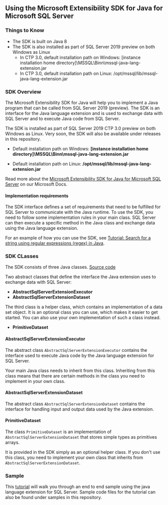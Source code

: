 ## Using the ​Microsoft Extensibility SDK for Java for Microsoft SQL Server​

### Things to Know

* The SDK is built on Java 8
* The SDK is also installed as part of SQL Server 2019 preview on both Windows as Linux
  * In CTP 3.0, default installation path on Windows: [instance installation home directory]\MSSQL\Binn\mssql-java-lang-extension.jar
  * In CTP 3.0, default installation path on Linux: /opt/mssql/lib/mssql-java-lang-extension.jar 

### SDK Overview

The Microsoft Extensibility SDK for Java will help you to implement a Java program that can be called from SQL Server 2019 (preview). The SDK is an interface for the Java language extension and is used to exchange data with SQL Server and to execute Java code from SQL Server.

The SDK is installed as part of SQL Server 2019 CTP 3.0 preview on both Windows as Linux.
Very soon, the SDK will also be available under releases in this repository.

+ Default installation path on Windows: **[instance installation home directory]\MSSQL\Binn\mssql-java-lang-extension.jar**

+ Default installation path on Linux: **/opt/mssql/lib/mssql-java-lang-extension.jar**

Read more about the [​Microsoft Extensibility SDK for Java for Microsoft SQL Server​](https://docs.microsoft.com/en-us/sql/language-extensions/how-to/extensibility-sdk-java-sql-server?view=sqlallproducts-allversions) on our Microsoft Docs.

#### Implementation requirements

The SDK interface defines a set of requirements that need to be fulfilled for SQL Server to communicate with the Java runtime. To use the SDK, you need to follow some implementation rules in your main class. SQL Server can then execute a specific method in the Java class and exchange data using the Java language extension.

For an example of how you can use the SDK, see [Tutorial: Search for a string using regular expressions (regex) in Java](https://docs.microsoft.com/en-us/sql/language-extensions/tutorials/search-for-string-using-regular-expressions-in-java?view=sqlallproducts-allversions).

### SDK CLasses

The SDK consists of three Java classes. [Source code](https://github.com/microsoft/sql-server-language-extensions/tree/master/language-extensions/java/sdk/src/java/main/java/com/microsoft/sqlserver/javalangextension)

Two abstract classes that define the interface the Java extension uses to exchange data with SQL Server:

- **AbstractSqlServerExtensionExecutor**
- **AbstractSqlServerExtensionDataset**

The third class is a helper class, which contains an implementation of a data set object. It is an optional class you can use, which makes it easier to get started. You can also use your own implementation of such a class instead.

- **PrimitiveDataset**


#### AbstractSqlServerExtensionExecutor

The abstract class `AbstractSqlServerExtensionExecutor` contains the interface used to execute Java code by the Java language extension for SQL Server.

Your main Java class needs to inherit from this class. Inheriting from this class means that there are certain methods in the class you need to implement in your own class.

#### AbstractSqlServerExtensionDataset

The abstract class `AbstractSqlServerExtensionDataset` contains the interface for handling input and output data used by the Java extension.

#### PrimitiveDataset

The class `PrimitiveDataset` is an implementation of `AbstractSqlServerExtensionDataset` that stores simple types as primitives arrays.

It is provided in the SDK simply as an optional helper class. If you don't use this class, you need to implement your own class that inherits from `AbstractSqlServerExtensionDataset`. 

### Sample

This [tutorial](https://docs.microsoft.com/en-us/sql/language-extensions/tutorials/search-for-string-using-regular-expressions-in-java?view=sqlallproducts-allversions) will walk you through an end to end sample using the java language extension for SQL Server. Sample code files for the tutorial can also be found under samples in this repository.

